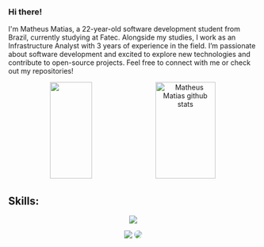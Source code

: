### Hi there!
I'm Matheus Matias, a 22-year-old software development student from Brazil, currently studying at Fatec. Alongside my studies, I work as an Infrastructure Analyst with 3 years of experience in the field. I’m passionate about software development and excited to explore new technologies and contribute to open-source projects. Feel free to connect with me or check out my repositories!
 
 <div align="center">  
  <img width="41%" height="195px" src="https://github-readme-stats.vercel.app/api/top-langs/?username=matheusoms&layout=compact&hide_border=true&title_color=4279a6&text_color=FFFFFF&bg_color=0d1117" />
  <img width="49%" height="195px" src="https://github-readme-stats.vercel.app/api?username=matheusoms&show_icons=true&count_private=true&hide_border=true&title_color=4279a6&icon_color=4279a6&text_color=FFFFFF&bg_color=0d1117" alt="Matheus Matias github stats" /> 
</div>
 
 ## Skills:
<p align="center">
  <a href="https://skillicons.dev">
    <img src="https://skillicons.dev/icons?i=linux,git,docker,py,figma,notion" />
  </a>
</p>

<div align="center"> 
<a href = "mailto:cmp.1a.mathmatiasjr1@gmail.com"> <img src="https://img.shields.io/badge/-Gmail-%23333?style=for-the-badge&logo=gmail&logoColor=white" target="_blank"></a>
<a href="https://www.linkedin.com/in/matheusoms/" target="_blank"><img src="https://img.shields.io/badge/-LinkedIn-%230077B5?style=for-the-badge&logo=linkedin&logoColor=white" style="border-radius: 30px" target="_blank"></a> 
</div>
